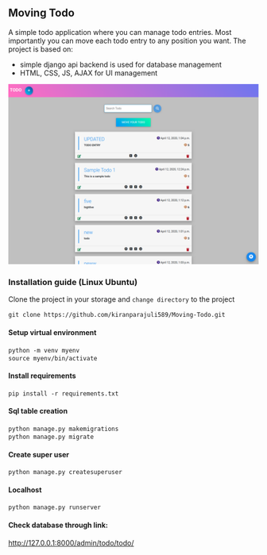 ## Moving Todo
A simple todo application where you can manage todo entries.
Most importantly you can move each todo entry to any position you want.
The project is based on:
- simple django api backend is used for database management
- HTML, CSS, JS, AJAX for UI management

![](Screenshot.png)

### Installation guide (Linux Ubuntu)
Clone the project in your storage and `change directory` to the project
```shell script
git clone https://github.com/kiranparajuli589/Moving-Todo.git
```

#### Setup virtual environment
```shell script
python -m venv myenv
source myenv/bin/activate
```
#### Install requirements
```shell script
pip install -r requirements.txt
```

#### Sql table creation
```shell script
python manage.py makemigrations
python manage.py migrate
```

#### Create super user
```shell script
python manage.py createsuperuser
```

#### Localhost
```shell script
python manage.py runserver
```

#### Check database through link:
http://127.0.0.1:8000/admin/todo/todo/
